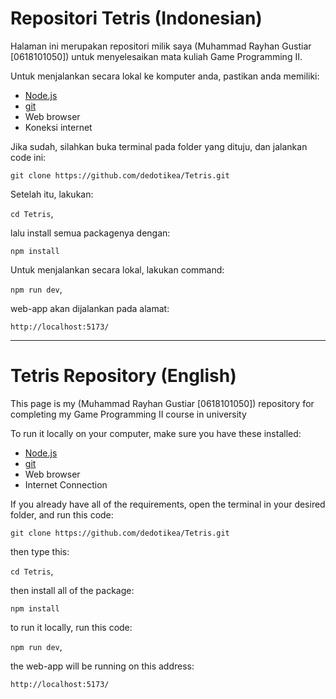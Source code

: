 # Repositori Tetris (Indonesian)

Halaman ini merupakan repositori milik saya (Muhammad Rayhan Gustiar [0618101050]) untuk menyelesaikan mata kuliah Game Programming II.

Untuk menjalankan secara lokal ke komputer anda, pastikan anda memiliki:

 - [Node.js](https://nodejs.org/en)
 - [git](https://git-scm.com/)
 - Web browser
 - Koneksi internet
 
 Jika sudah, silahkan buka terminal pada folder yang dituju, dan jalankan code ini:
 
`git clone https://github.com/dedotikea/Tetris.git`

Setelah itu, lakukan:

`cd Tetris`, 

lalu install semua packagenya dengan:

`npm install`

Untuk menjalankan secara lokal, lakukan command:

`npm run dev`, 

web-app akan dijalankan pada alamat:

`http://localhost:5173/`

---

# Tetris Repository (English)

This page is my (Muhammad Rayhan Gustiar [0618101050]) repository for completing my Game Programming II course in university

To run it locally on your computer, make sure you have these installed:

 - [Node.js](https://nodejs.org/en)
 - [git](https://git-scm.com/)
 - Web browser
 - Internet Connection
 
 If you already have all of the requirements, open the terminal in your desired folder, and run this code:

`git clone https://github.com/dedotikea/Tetris.git`

then type this:

`cd Tetris`, 

then install all of the package:

`npm install`

to run it locally, run this code:

`npm run dev`, 

the web-app will be running on this address:

`http://localhost:5173/`